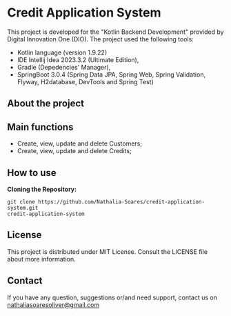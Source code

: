 # Credit Application System

This project is developed for the "Kotlin Backend Development" provided by Digital Innovation One (DIO).
The project used the following tools:
* Kotlin language (version 1.9.22)
* IDE Intellij Idea 2023.3.2 (Ultimate Edition),
* Gradle (Depedencies' Manager),
* SpringBoot 3.0.4 (Spring Data JPA, Spring Web, Spring Validation, Flyway, H2database, DevTools and Spring Test)

## About the project

## Main functions

* Create, view, update and delete Customers;
* Create, view, update and delete Credits;

## How to use

**Cloning the Repository:**
   ```shell
   git clone https://github.com/Nathalia-Soares/credit-application-system.git
   credit-application-system
   ``````

## License
This project is distributed under MIT License. Consult the LICENSE file about more information.

## Contact
If you have any question, suggestions or/and need support, contact us on nathaliasoaresoliver@gmail.com